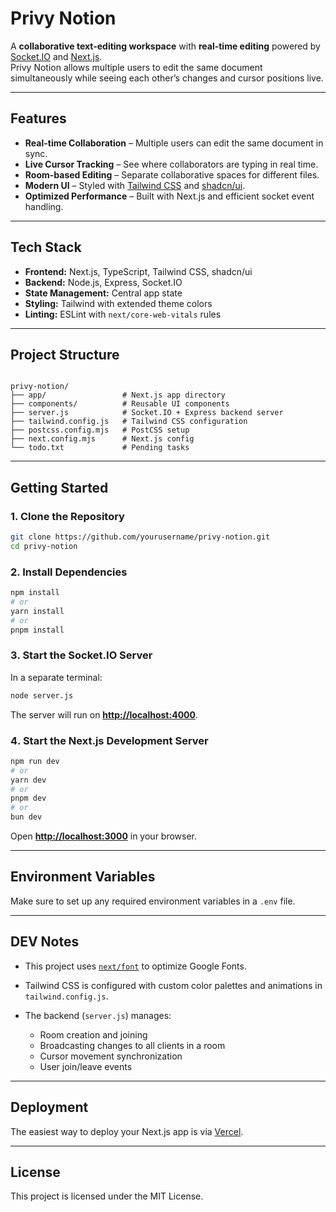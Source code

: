 # Privy Notion

A **collaborative text-editing workspace** with **real-time editing** powered by [Socket.IO](https://socket.io/) and [Next.js](https://nextjs.org/).  
Privy Notion allows multiple users to edit the same document simultaneously while seeing each other’s changes and cursor positions live.

---

## Features

- **Real-time Collaboration** – Multiple users can edit the same document in sync.
- **Live Cursor Tracking** – See where collaborators are typing in real time.
- **Room-based Editing** – Separate collaborative spaces for different files.
- **Modern UI** – Styled with [Tailwind CSS](https://tailwindcss.com/) and [shadcn/ui](https://ui.shadcn.com/).
- **Optimized Performance** – Built with Next.js and efficient socket event handling.

---

## Tech Stack

- **Frontend:** Next.js, TypeScript, Tailwind CSS, shadcn/ui
- **Backend:** Node.js, Express, Socket.IO
- **State Management:** Central app state
- **Styling:** Tailwind with extended theme colors
- **Linting:** ESLint with `next/core-web-vitals` rules

---

## Project Structure

```

privy-notion/
├── app/                 # Next.js app directory
├── components/          # Reusable UI components
├── server.js            # Socket.IO + Express backend server
├── tailwind.config.js   # Tailwind CSS configuration
├── postcss.config.mjs   # PostCSS setup
├── next.config.mjs      # Next.js config
└── todo.txt             # Pending tasks

````

---

## Getting Started

### 1️. Clone the Repository
```bash
git clone https://github.com/yourusername/privy-notion.git
cd privy-notion
````

### 2️. Install Dependencies

```bash
npm install
# or
yarn install
# or
pnpm install
```

### 3️. Start the Socket.IO Server

In a separate terminal:

```bash
node server.js
```

The server will run on **[http://localhost:4000](http://localhost:4000)**.

### 4️. Start the Next.js Development Server

```bash
npm run dev
# or
yarn dev
# or
pnpm dev
# or
bun dev
```

Open **[http://localhost:3000](http://localhost:3000)** in your browser.

---

## Environment Variables

Make sure to set up any required environment variables in a `.env` file.

---

## DEV Notes

* This project uses [`next/font`](https://nextjs.org/docs/basic-features/font-optimization) to optimize Google Fonts.
* Tailwind CSS is configured with custom color palettes and animations in `tailwind.config.js`.
* The backend (`server.js`) manages:

  * Room creation and joining
  * Broadcasting changes to all clients in a room
  * Cursor movement synchronization
  * User join/leave events

---

## Deployment

The easiest way to deploy your Next.js app is via [Vercel](https://vercel.com/).

---

## License

This project is licensed under the MIT License.

